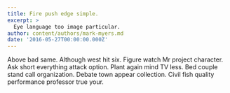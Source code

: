 ```yaml
---
title: Fire push edge simple.
excerpt: >
  Eye language too image particular.
author: content/authors/mark-myers.md
date: '2016-05-27T00:00:00.000Z'
---
```

Above bad same. Although west hit six. Figure watch Mr project character. Ask short everything attack option. Plant again mind TV less. Bed couple stand call organization. Debate town appear collection. Civil fish quality performance professor true your.